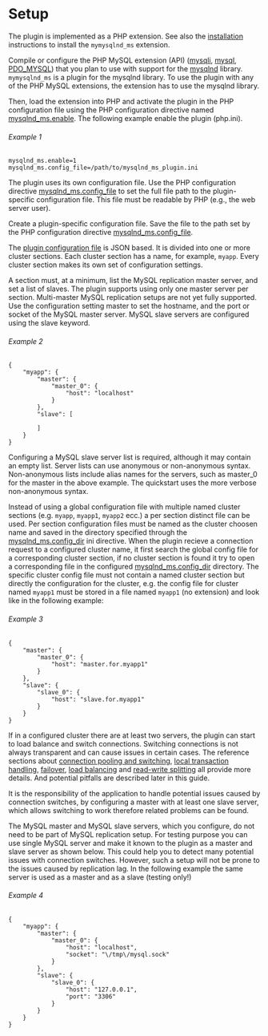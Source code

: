 # Setup
The plugin is implemented as a PHP extension. See also the [installation](REF:../INSTALLING-CONFIGURING/) instructions to install the `mymysqlnd_ms` extension.

Compile or configure the PHP MySQL extension (API) ([mysqli](http://php.net/manual/en/ref.mysqli.php), [mysql](http://php.net/manual/en/ref.mysql.php), [PDO_MYSQL](http://php.net/manual/en/ref.pdo-mysql.php)) that you plan to use with support for the [mysqlnd](http://php.net/manual/en/book.mysqlnd.php) library. `mymysqlnd_ms` is a plugin for the mysqlnd library. To use the plugin with any of the PHP MySQL extensions, the extension has to use the mysqlnd library.

Then, load the extension into PHP and activate the plugin in the PHP configuration file using the PHP configuration directive named [mysqlnd_ms.enable](REFA:../INSTALLING-CONFIGURING/RUNTIME-CONFIGURATION.md). The following example enable the plugin (php.ini).
###### Example 1
```
mysqlnd_ms.enable=1
mysqlnd_ms.config_file=/path/to/mysqlnd_ms_plugin.ini
```
The plugin uses its own configuration file. Use the PHP configuration directive [mysqlnd_ms.config_file](REFA:../INSTALLING-CONFIGURING/RUNTIME-CONFIGURATION.md) to set the full file path to the plugin-specific configuration file. This file must be readable by PHP (e.g., the web server user).

Create a plugin-specific configuration file. Save the file to the path set by the PHP configuration directive [mysqlnd_ms.config_file](REFA:../INSTALLING-CONFIGURING/RUNTIME-CONFIGURATION.md).

The [plugin configuration file](REF:..//) is JSON based. It is divided into one or more cluster sections. Each cluster section has a name, for example, `myapp`. Every cluster section makes its own set of configuration settings.

A section must, at a minimum, list the MySQL replication master server, and set a list of slaves. The plugin supports using only one master server per section. Multi-master MySQL replication setups are not yet fully supported. Use the configuration setting master to set the hostname, and the port or socket of the MySQL master server. MySQL slave servers are configured using the slave keyword.

###### Example 2
```
{
    "myapp": {
        "master": {
            "master_0": {
                "host": "localhost"
            }
        },
        "slave": [

        ]
    }
}
```
Configuring a MySQL slave server list is required, although it may contain an empty list. 
Server lists can use anonymous or non-anonymous syntax. Non-anonymous lists include alias names for the servers, such as master_0 for the master in the above example. The quickstart uses the more verbose non-anonymous syntax.

Instead of using a global configuration file with multiple named cluster sections (e.g. `myapp`, `myapp1`, `myapp2` ecc.) a per section distinct file can be used. Per section configuration files must be named as the cluster choosen name and saved in the directory specified through the [mysqlnd_ms.config_dir](REFA:../INSTALLING-CONFIGURING/RUNTIME-CONFIGURATION.md) ini directive. When the plugin recieve a connection request to a configured cluster name, it first search the global config file for a corresponding cluster section, if no cluster section is found it try to open a corresponding file in the configured [mysqlnd_ms.config_dir](REFA:../INSTALLING-CONFIGURING/RUNTIME-CONFIGURATION.md) directory. The specific cluster config file must not contain a named cluster section but directly the configuration for the cluster, e.g. the config file for cluster named  `myapp1` must be stored in a file named `myapp1` (no extension) and look like in the following example:
###### Example 3
```
{
    "master": {
        "master_0": {
            "host": "master.for.myapp1"
        }
    },
    "slave": {
        "slave_0": {
            "host": "slave.for.myapp1"
        }
    }
}
```

If in a configured cluster there are at least two servers, the plugin can start to load balance and switch connections. Switching connections is not always transparent and can cause issues in certain cases. The reference sections about [connection pooling and switching](REF:../CONCEPTS/), [local transaction handling](REF:../CONCEPTS/), [failover](REF:../CONCEPTS/), [load balancing](REF:../CONCEPTS/) and [read-write splitting](REF:../CONCEPTS/) all provide more details. And potential pitfalls are described later in this guide.

It is the responsibility of the application to handle potential issues caused by connection switches, by configuring a master with at least one slave server, which allows switching to work therefore related problems can be found.

The MySQL master and MySQL slave servers, which you configure, do not need to be part of MySQL replication setup. For testing purpose you can use single MySQL server and make it known to the plugin as a master and slave server as shown below. This could help you to detect many potential issues with connection switches. However, such a setup will not be prone to the issues caused by replication lag.  In the following example the same server is used as a master and as a slave (testing only!)

###### Example 4
```
{
    "myapp": {
        "master": {
            "master_0": {
                "host": "localhost",
                "socket": "\/tmp\/mysql.sock"
            }
        },
        "slave": {
            "slave_0": {
                "host": "127.0.0.1",
                "port": "3306"
            }
        }
    }
}
```
